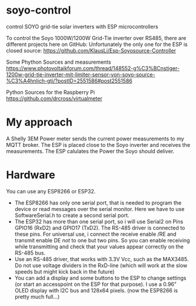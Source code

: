# soyo-control
control SOYO grid-tie solar inverters with ESP microcontrollers

To control the Soyo 1000W/1200W Grid-Tie inverter over RS485, there are different projects here on GitHub:
Unfortunately the only one for the ESP is closed source:
https://github.com/KlausLi/Esp-Soyosource-Controller

Some Phython Sources and measurements
https://www.photovoltaikforum.com/thread/148552-g%C3%BCnstiger-1200w-grid-tie-inverter-mit-limiter-sensor-von-soyo-source-%C3%A4hnlich-gti/?postID=2551586#post2551586

Python Sources for the Raspberry Pi
https://github.com/drcross/virtualmeter

# My approach
A Shelly 3EM Power meter sends the current power measurements to my MQTT broker. The ESP is placed close to the Soyo inverter and receives the measurements. The ESP calulates the Power the Soyo should deliver.

# Hardware
You can use any ESP8266 or ESP32. 
- The ESP8266 has only one serial port, that is needed to program the device or read messages over the serial monitor. Here we have to use SoftwareSerial.h to create a second serial port.
- The ESP32 has more than one serial port, so i will use Serial2 on Pins GPIO16 (RxD2) and GPIO17 (TxD2). The RS-485 driver is connected to these pins. For universal use, i connect the receive enable /RE and transmit enable DE _not_ to one but two pins. So you can enable receiving while transmitting and check that your values appear correctly on the RS-485 bus.
- Use an RS-485 driver, that works with 3.3V Vcc, such as the MAX3485. Do not use voltage dividers in the RxD-line (which will work at the slow speeds but might kick back in the future)
- You can add a display and some buttons to the ESP to change settings (or start an accesspoint on the ESP for that purpose). I use a 0.96" OLED display with I2C bus and 128x64 pixels. (now the ESP8266 is pretty much full...)

